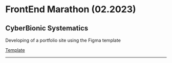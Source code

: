 # FrontEnd Marathon (02.2023) 
## CyberBionic Systematics

Developing of a portfolio site using the Figma template

[Template](https://www.figma.com/file/E2o98mCR2WhT2cabcXIs8c/%5BPubliched%5D%5BEN%5D-Personal-portfolio-(Copy)?node-id=138%3A178&t=leyeYKQQAb3rYAxr-0)

---


